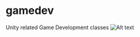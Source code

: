 # gamedev
Unity related Game Development classes
![Alt text](swingo/images/cover.jpg?raw=true "Title")
